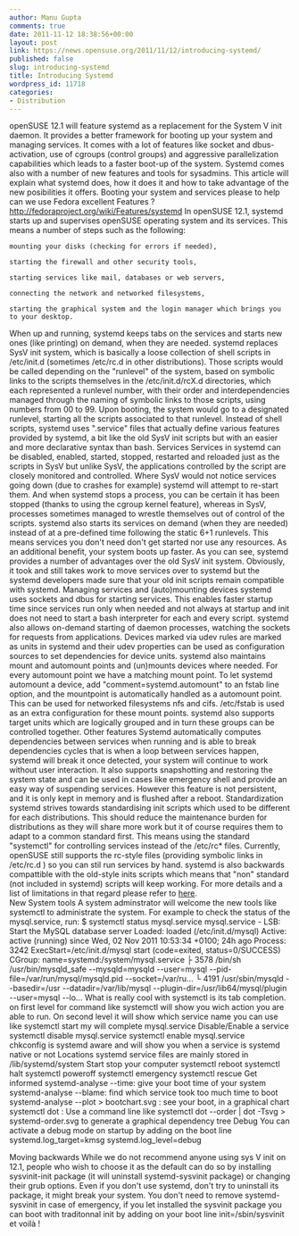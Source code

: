 ```yaml
---
author: Manu Gupta
comments: true
date: 2011-11-12 18:38:56+00:00
layout: post
link: https://news.opensuse.org/2011/11/12/introducing-systemd/
published: false
slug: introducing-systemd
title: Introducing Systemd
wordpress_id: 11718
categories:
- Distribution
---
```


openSUSE 12.1 will feature systemd as a replacement for the System V init daemon. It provides a better framework for booting up your system and managing services. It comes with a lot of features like socket and dbus-activation, use of cgroups (control groups) and aggressive parallelization capabilities which leads to a faster boot-up of the system. Systemd comes also with a number of new features and tools for sysadmins. This article will explain what systemd does, how it does it and how to take advantage of the new posibilities it offers.
Booting your system and services
please to help can we use Fedora excellent Features ?
http://fedoraproject.org/wiki/Features/systemd
In openSUSE 12.1, systemd starts up and supervises openSUSE operating system and its services. This means a number of steps such as the following:

    mounting your disks (checking for errors if needed),

    starting the firewall and other security tools,

    starting services like mail, databases or web servers,

    connecting the network and networked filesystems,

    starting the graphical system and the login manager which brings you to your desktop.

When up and running, systemd keeps tabs on the services and starts new ones (like printing) on demand, when they are needed.
systemd replaces SysV init system, which is basically a loose collection of shell scripts in /etc/init.d (sometimes /etc/rc.d in other distributions). Those scripts would be called depending on the "runlevel" of the system, based on symbolic links to the scripts themselves in the /etc/init.d/rcX.d directories, which each represented a runlevel number, with their order and interdependencies managed through the naming of symbolic links to those scripts, using numbers from 00 to 99. Upon booting, the system would go to a designated runlevel, starting all the scripts associated to that runlevel.
Instead of shell scripts, systemd uses ".service" files that actually define various features provided by systemd, a bit like the old SysV init scripts but with an easier and more declarative syntax than bash.
Services 
Services in systemd can be disabled, enabled, started, stopped, restarted and reloaded just as the scripts in SysV but unlike SysV, the applications controlled by the script are closely monitored and controlled. Where SysV would not notice services going down (due to crashes for example) systemd will attempt to re-start them. And when systemd stops a process, you can be certain it has been stopped (thanks to using the cgroup kernel feature), whereas in SysV, processes sometimes managed to wrestle themselves out of control of the scripts. systemd also starts its services on demand (when they are needed) instead of at a pre-defined time following the static 6+1 runlevels. This means services you don't need don't get started nor use any resources. As an additional benefit, your system boots up faster.
As you can see, systemd provides a number of advantages over the old SysV init system. Obviously, it took and still takes work to move services over to systemd but the systemd developers made sure that your old init scripts remain compatible with systemd. 
Managing services and (auto)mounting devices
systemd uses sockets and dbus for starting services. This enables faster startup time since services run only when needed and not always at startup and init does not need to start a bash interpreter for each and every script. systemd also allows on-demand starting of daemon processes, watching the sockets for requests from applications. 
Devices marked via udev rules are marked as units in systemd and their udev properties can be used as configuration sources to set dependencies for device units. systemd also maintains mount and automount points and (un)mounts devices where needed.  For every automount point we have a matching mount point. To let systemd automount a device, add "comment=systemd.automount" to an fstab line option, and the mountpoint is automatically handled as a automount point. This can be used for networked filesystems nfs and cifs. /etc/fstab is used as an extra configuration for these mount points. systemd also supports target units which are logically grouped and in turn these groups can be controlled together.
Other features
Systemd automatically computes dependencies between services when running and is able to break dependencies cycles that is  when a loop between services happen, systemd will break it once detected, your system will continue to work without user interaction. It also supports snapshotting and restoring the system state and can be used in cases like emergency shell and provide an easy way of suspending services. However this feature is not persistent, and it is only kept in memory and is flushed after a reboot.
Standardization
systemd strives towards standardising init scripts which used to be different for each distributions. This should reduce the maintenance burden for distributions as they will share more work but it of course requires them to adapt to a common standard first. This means using the standard "systemctl" for controlling services instead of the /etc/rc* files. Currently, openSUSE still supports the rc-style files (providing symbolic links in /etc/rc.d ) so you can stil run services by hand. systemd is also backwards compattible with the old-style inits scripts which means that "non" standard (not included in systemd) scripts will keep working. For more details and a list of limitations in that regard please refer to [here](www.freedesktop.org/wiki/Software/systemd/Incompatibilities).  
New System tools
A system adminstrator will welcome the new tools like systemctl to administrate the system. For example to check the status of the mysql.service, run:
$ systemctl status mysql.service
mysql.service - LSB: Start the MySQL database server
          Loaded: loaded (/etc/init.d/mysql)
          Active: active (running) since Wed, 02 Nov 2011 10:53:34 +0100; 24h ago
         Process: 3242 ExecStart=/etc/init.d/mysql start (code=exited, status=0/SUCCESS)
          CGroup: name=systemd:/system/mysql.service
                  ├ 3578 /bin/sh /usr/bin/mysqld_safe --mysqld=mysqld --user=mysql --pid-file=/var/run/mysql/mysqld.pid --socket=/var/ru...
                  └ 4191 /usr/sbin/mysqld --basedir=/usr --datadir=/var/lib/mysql --plugin-dir=/usr/lib64/mysql/plugin --user=mysql --lo...
What is really cool with systemctl is its tab completion. on first level for command like systemctl will show you wich action you are able to run. On second level it will show which service name you can use like systemctl start my will complete mysql.service
    Disable/Enable a service
    systemctl disable mysql.service 
    systemctl enable mysql.service  
    chkconfig is systemd aware and will show you when a service is systemd native or not
    Locations 
    systemd service files are mainly stored in /lib/systemd/system
    Start stop your computer
    systemctl reboot 
    systemctl halt
    systemctl poweroff
    systemctl emergency
    systemctl rescue
    Get informed 
    systemd-analyse --time: give your boot time of your system
    systemd-analyse --blame: find which service took too much time to boot
    systemd-analyse --plot > bootchart.svg : see your boot, in a graphical chart
    systemctl dot : Use a command line like systemctl dot --order |  dot -Tsvg > systemd-order.svg to generate a graphical dependency tree
    Debug 
    You can activate a debug mode on startup by adding on the boot line
    systemd.log_target=kmsg systemd.log_level=debug 
    
Moving backwards
While we do not recommend anyone using sys V init on 12.1, people who wish to choose it as the default can do so by installing sysvinit-init package (it will uninstall systemd-sysvinit package) or changing their grub options. Even if you don't use systemd, don't try to uninstall its package, it might break your system. You don't need to remove systemd-sysvinit in case of emergency, if you let installed the sysvinit package you can boot with traditonnal init by adding on your boot line init=/sbin/sysvinit et voilà !

